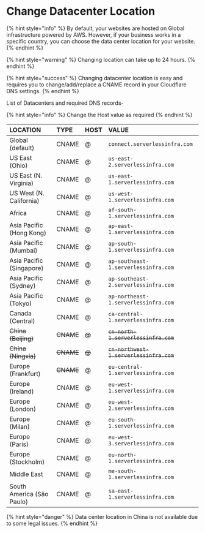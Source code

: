 # Change Datacenter Location

{% hint style="info" %}
By default, your websites are hosted on Global infrastructure powered by AWS. However, if your business works in a specific country, you can choose the data center location for your website. 
{% endhint %}

{% hint style="warning" %}
Changing location can take up to 24 hours. 
{% endhint %}

{% hint style="success" %}
Changing datacenter location is easy and requires you to change/add/replace a CNAME record in your Cloudflare DNS settings.
{% endhint %}

List of Datacenters and required DNS records-

{% hint style="info" %}
Change the Host value as required
{% endhint %}

| LOCATION | TYPE | HOST | VALUE |
| :--- | :--- | :--- | :--- |
| Global \(default\) | CNAME | @ | `connect.serverlessinfra.com` |
| US East \(Ohio\) | CNAME | @ | `us-east-2.serverlessinfra.com` |
| US East \(N. Virginia\) | CNAME | @ | `us-east-1.serverlessinfra.com` |
| US West \(N. California\) | CNAME | @ | `us-west-1.serverlessinfra.com` |
| Africa | CNAME | @ | `af-south-1.serverlessinfra.com` |
| Asia Pacific \(Hong Kong\) | CNAME | @ | `ap-east-1.serverlessinfra.com` |
| Asia Pacific \(Mumbai\) | CNAME | @ | `ap-south-1.serverlessinfra.com` |
| Asia Pacific \(Singapore\) | CNAME | @ | `ap-southeast-1.serverlessinfra.com` |
| Asia Pacific \(Sydney\) | CNAME | @ | `ap-southeast-2.serverlessinfra.com` |
| Asia Pacific \(Tokyo\) | CNAME | @ | `ap-northeast-1.serverlessinfra.com` |
| Canada \(Central\) | CNAME | @ | `ca-central-1.serverlessinfra.com` |
| ~~China \(Beijing\)~~ | ~~CNAME~~ | ~~@~~ | ~~`cn-north-1.serverlessinfra.com`~~ |
| ~~China \(Ningxia\)~~ | ~~CNAME~~ | ~~@~~ | ~~`cn-northwest-1.serverlessinfra.com`~~ |
| Europe \(Frankfurt\) | ~~CNAME~~ | @ | `eu-central-1.serverlessinfra.com` |
| Europe \(Ireland\) | CNAME | @ | `eu-west-1.serverlessinfra.com` |
| Europe \(London\) | CNAME | @ | `eu-west-2.serverlessinfra.com` |
| Europe \(Milan\) | CNAME | @ | `eu-south-1.serverlessinfra.com` |
| Europe \(Paris\) | CNAME | @ | `eu-west-3.serverlessinfra.com` |
| Europe \(Stockholm\) | CNAME | @ | `eu-north-1.serverlessinfra.com` |
| Middle East  | CNAME | @ | `me-south-1.serverlessinfra.com` |
| South America \(São Paulo\) | CNAME | @ | `sa-east-1.serverlessinfra.com` |

{% hint style="danger" %}
Data center location in China is not available due to some legal issues. 
{% endhint %}

